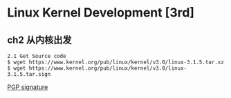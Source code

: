 # Linux Kernel Development [3rd]
## ch2 从内核出发
    2.1 Get Source code
    $ wget https://www.kernel.org/pub/linux/kernel/v3.0/linux-3.1.5.tar.xz
    $ wget https://www.kernel.org/pub/linux/kernel/v3.0/linux-3.1.5.tar.sign
[PGP signature](https://www.kernel.org/category/signatures.html)



